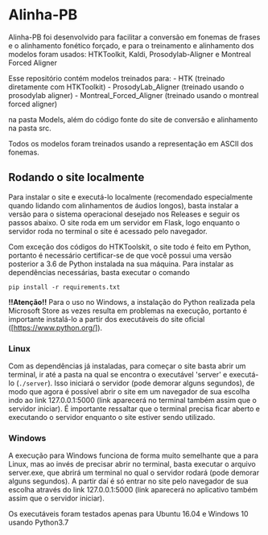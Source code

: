 # Alinha-PB

Alinha-PB foi desenvolvido para facilitar a conversão em fonemas de frases e o alinhamento fonético forçado, e para o treinamento e alinhamento dos modelos foram usados: HTKToolkit, Kaldi, Prosodylab-Aligner e Montreal Forced Aligner

Esse repositório contém modelos treinados para:
	- HTK (treinado diretamente com HTKToolkit)
	- ProsodyLab_Aligner (treinado usando o prosodylab aligner)
	- Montreal_Forced_Aligner (treinado usando o montreal forced aligner)

na pasta Models, além do código fonte do site de conversão e alinhamento na pasta src.

Todos os modelos foram treinados usando a representação em ASCII dos fonemas.

## Rodando o site localmente

Para instalar o site e executá-lo localmente (recomendado especialmente quando lidando com alinhamentos de áudios longos), basta instalar a versão para o sistema operacional desejado nos Releases e seguir os passos abaixo. O site roda em um servidor em Flask, logo enquanto o servidor roda no terminal o site é acessado pelo navegador.

Com exceção dos códigos do HTKToolskit, o site todo é feito em Python, portanto é necessário certificar-se de que você possui uma versão posterior a 3.6 de Python instalada na sua máquina. Para instalar as dependências necessárias, basta executar o comando 

`pip install -r requirements.txt`

**!!Atenção!!** Para o uso no Windows, a instalação do Python realizada pela Microsoft Store as vezes resulta em problemas na execução, portanto é importante instalá-lo a partir dos executáveis do site oficial ([https://www.python.org/]).

### Linux

Com as dependências já instaladas, para começar o site basta abrir um terminal, ir até a pasta na qual se encontra o executável 'server' e executá-lo (`./server`). Isso iniciará o servidor (pode demorar alguns segundos), de modo que agora é possível abrir o site em um navegador de sua escolha indo ao link 127.0.0.1:5000 (link aparecerá no terminal também assim que o servidor iniciar). É importante ressaltar que o terminal precisa ficar aberto e executando o servidor enquanto o site estiver sendo utilizado.

### Windows

A execução para Windows funciona de forma muito semelhante que a para Linux, mas ao invés de precisar abrir no terminal, basta executar o arquivo server.exe, que abrirá um terminal no qual o servidor rodará (pode demorar alguns segundos). A partir daí é só entrar no site pelo navegador de sua escolha através do link 127.0.0.1:5000 (link aparecerá no aplicativo também assim que o servidor iniciar).





Os executáveis foram testados apenas para Ubuntu 16.04 e Windows 10 usando Python3.7
